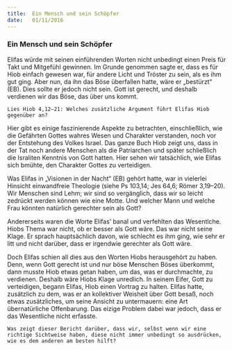 ```yaml
---
title:  Ein Mensch und sein Schöpfer
date:   01/11/2016
---
```


### Ein Mensch und sein Schöpfer

Elifas würde mit seinen einführenden Worten nicht unbedingt einen Preis für Takt und Mitgefühl gewinnen. Im Grunde genommen sagte er, dass es für Hiob einfach gewesen war, für andere Licht und Tröster zu sein, als es ihm gut ging. Aber nun, da ihn das Böse überfallen hatte, wäre er „bestürzt“ (EB). Dies sollte er jedoch nicht sein. Gott ist gerecht, und deshalb verdienen wir das Böse, das über uns kommt.

`Lies Hiob 4,12–21: Welches zusätzliche Argument führt Elifas Hiob gegenüber an?`

Hier gibt es einige faszinierende Aspekte zu betrachten, einschließlich, wie die Gefährten Gottes wahres Wesen und Charakter verstanden, noch vor der Entstehung des Volkes Israel. Das ganze Buch Hiob zeigt uns, dass in der Tat noch andere Menschen als die Patriarchen und später schließlich die Israliten Kenntnis von Gott hatten. Hier sehen wir tatsächlich, wie Elifas sich bmühte, den Charakter Gottes zu verteidigen.

Was Elifas in „Visionen in der Nacht“ (EB) gehört hatte, war in vielerlei Hinsicht einwandfreie Theologie (siehe Ps 103,14; Jes 64,6; Römer 3,19–20). Wir Menschen sind Lehm; wir sind so vergänglich, dass wir so leicht zedrückt werden können wie eine Motte. Und welcher Mann und welche Frau könnten natürlich gerechter sein als Gott?

Andererseits waren die Worte Elifas’ banal und verfehlten das Wesentlche. Hiobs Thema war nicht, ob er besser als Gott wäre. Das war nicht seine Klage. Er sprach hauptsächlich davon, wie schlecht es ihm ging, wie sehr er litt und nicht darüber, dass er irgendwie gerechter als Gott wäre.

Doch Elifas schien all dies aus den Worten Hiobs herausgehört zu haben. Denn, wenn Gott gerecht ist und nur böse Menschen Böses überkommt, dann musste Hiob etwas getan haben, um das, was er durchmachte, zu verdienen. Deshalb wäre Hiobs Klage unredlich. In seinem Eifer, Gott zu verteidigen, begann Elifas, Hiob einen Vortrag zu halten. Elifas hatte, zusätzlich zu dem, was er an kollektiver Weisheit über Gott besaß, noch etwas zusätzliches, um seine Ansicht zu untermauern: eine Art übernatürliche Offenbarung. Das eizige Problem dabei war jedoch, dass er das Wesentliche nicht erfasste.

`Was zeigt dieser Bericht darüber, dass wir, selbst wenn wir eine richtige Sichtweise haben, diese nicht immer unbedingt so ausdrücken, wie es dem anderen am besten hilft?`